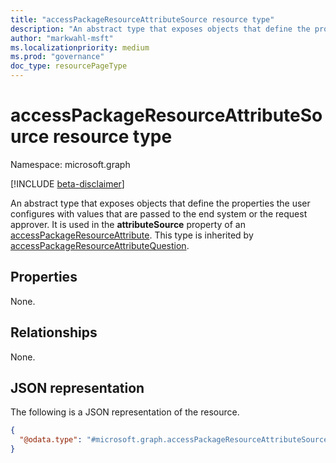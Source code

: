 ```yaml
---
title: "accessPackageResourceAttributeSource resource type"
description: "An abstract type that exposes objects that define the properties the user configures with values that are passed to the end system or the request approver."
author: "markwahl-msft"
ms.localizationpriority: medium
ms.prod: "governance"
doc_type: resourcePageType
---
```


# accessPackageResourceAttributeSource resource type

Namespace: microsoft.graph

[!INCLUDE [beta-disclaimer](../../includes/beta-disclaimer.md)]

An abstract type that exposes objects that define the properties the user configures with values that are passed to the end system or the request approver.  It is used in the **attributeSource** property of an [accessPackageResourceAttribute](accesspackageresourceattribute.md). This type is inherited by [accessPackageResourceAttributeQuestion](../resources/accesspackageresourceattributequestion.md).

## Properties
None.

## Relationships
None.

## JSON representation
The following is a JSON representation of the resource.
<!-- {
  "blockType": "resource",
  "@odata.type": "microsoft.graph.accessPackageResourceAttributeSource"
}
-->
``` json
{
  "@odata.type": "#microsoft.graph.accessPackageResourceAttributeSource"
}
```
